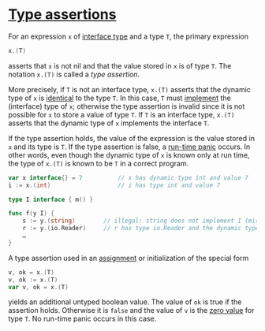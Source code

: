 # [Type assertions](#type-assertions)

For an expression `x` of [interface type](/Types/interface_types.html) and a type `T`, the primary expression

```go
x.(T)
```

asserts that `x` is not nil and that the value stored in `x` is of type `T`. The notation `x.(T)` is called a *type assertion*.

More precisely, if `T` is not an interface type, `x.(T)` asserts that the dynamic type of `x` is [identical](/Properties%20of%20types%20and%20values/type_identity.html) to the type `T`. In this case, `T` must [implement](/Types/method_sets.html) the (interface) type of `x`; otherwise the type assertion is invalid since it is not possible for `x` to store a value of type `T`. If `T` is an interface type, `x.(T)` asserts that the dynamic type of `x` implements the interface `T`.

If the type assertion holds, the value of the expression is the value stored in `x` and its type is `T`. If the type assertion is false, a [run-time panic](/Run-time%20panics/) occurs. In other words, even though the dynamic type of `x` is known only at run time, the type of `x.(T)` is known to be `T` in a correct program.

```go
var x interface{} = 7          // x has dynamic type int and value 7
i := x.(int)                   // i has type int and value 7

type I interface { m() }

func f(y I) {
    s := y.(string)        // illegal: string does not implement I (missing method m)
    r := y.(io.Reader)     // r has type io.Reader and the dynamic type of y must implement both I and io.Reader
    …
}
```

A type assertion used in an [assignment](/Statements/assignments.html) or initialization of the special form

```go
v, ok = x.(T)
v, ok := x.(T)
var v, ok = x.(T)
```

yields an additional untyped boolean value. The value of `ok` is true if the assertion holds. Otherwise it is `false` and the value of `v` is the [zero value](/Program%20initialization%20and%20execution/the_zero_value.html) for type `T`. No run-time panic occurs in this case.

